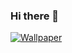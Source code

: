 ### Hi there 👋

<!--
**staypuftmarshmallowmans/staypuftmarshmallowmans** is a ✨ _special_ ✨ repository because its `README.md` (this file) appears on your GitHub profile.

Here are some ideas to get you started:

- 🔭 I’m currently working on ...
- 🌱 I’m currently learning ...
- 👯 I’m looking to collaborate on ...
- 🤔 I’m looking for help with ...
- 💬 Ask me about ...
- 📫 How to reach me: ...
- 😄 Pronouns: ...
- ⚡ Fun fact: ...
-->

[![Wallpaper](https://upload.wikimedia.org/wikipedia/en/0/01/Mr._Stay-Puft_Marshmallow_Man.png)]([https://github.com/dinosoid](https://github.com/staypuftmarshmallowmans/staypuftmarshmallowmans))
